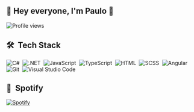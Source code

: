 ## 👋 Hey everyone, I'm Paulo 👋

<p align="left"> <img src="https://komarev.com/ghpvc/?username=paulosteffenm&color=blue" alt="Profile views" /> </p>


## 🛠 &nbsp;Tech Stack
![C#](https://img.shields.io/badge/-C%23-05122A?style=flat&logo=csharp)&nbsp;
![.NET](https://img.shields.io/badge/-.NET-05122A?style=flat&logo=dotnet)&nbsp;
![JavaScript](https://img.shields.io/badge/-JavaScript-05122A?style=flat&logo=javascript)&nbsp;
![TypeScript](https://img.shields.io/badge/-TypeScript-05122A?style=flat&logo=typescript)&nbsp;
![HTML](https://img.shields.io/badge/-HTML-05122A?style=flat&logo=HTML5)&nbsp;
![SCSS](https://img.shields.io/badge/-SCSS-05122A?style=flat&logo=SASS)&nbsp;
![Angular](https://img.shields.io/badge/-Angular-05122A?style=flat&logo=angular&logoColor=red)&nbsp;
![Git](https://img.shields.io/badge/-Git-05122A?style=flat&logo=git)&nbsp;
![Visual Studio Code](https://img.shields.io/badge/-Visual%20Studio%20Code-05122A?style=flat&logo=visual-studio-code&logoColor=007ACC)&nbsp;


## 🎵 &nbsp;Spotify
[![Spotify](https://novatorem-lilac-tau.vercel.app/api/spotify)](https://open.spotify.com/user/USER_NAME)
